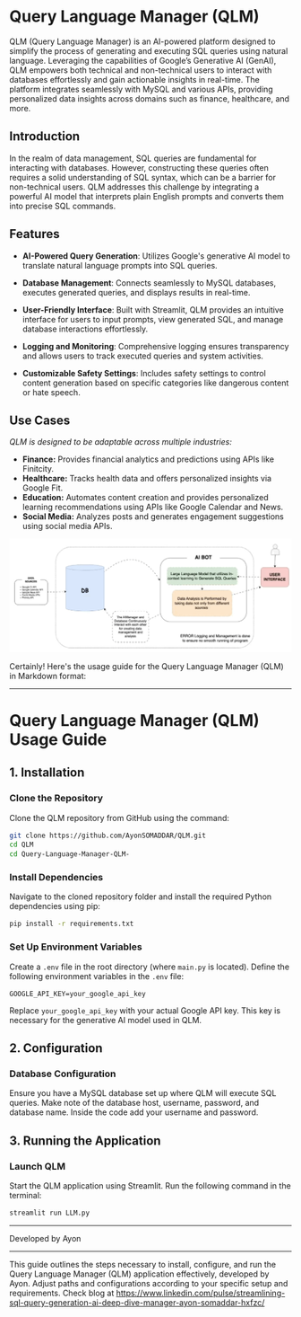 
# Query Language Manager (QLM)

QLM (Query Language Manager) is an AI-powered platform designed to simplify the process of generating and executing SQL queries using natural language. Leveraging the capabilities of Google’s Generative AI (GenAI), QLM empowers both technical and non-technical users to interact with databases effortlessly and gain actionable insights in real-time. The platform integrates seamlessly with MySQL and various APIs, providing personalized data insights across domains such as finance, healthcare, and more.


## Introduction

In the realm of data management, SQL queries are fundamental for interacting with databases. However, constructing these queries often requires a solid understanding of SQL syntax, which can be a barrier for non-technical users. QLM addresses this challenge by integrating a powerful AI model that interprets plain English prompts and converts them into precise SQL commands.

## Features

- **AI-Powered Query Generation**: Utilizes Google's generative AI model to translate natural language prompts into SQL queries.
  
- **Database Management**: Connects seamlessly to MySQL databases, executes generated queries, and displays results in real-time.
  
- **User-Friendly Interface**: Built with Streamlit, QLM provides an intuitive interface for users to input prompts, view generated SQL, and manage database interactions effortlessly.
  
- **Logging and Monitoring**: Comprehensive logging ensures transparency and allows users to track executed queries and system activities.
  
- **Customizable Safety Settings**: Includes safety settings to control content generation based on specific categories like dangerous content or hate speech.

## Use Cases
*QLM is designed to be adaptable across multiple industries:*

- **Finance:** Provides financial analytics and predictions using APIs like Finitcity.
- **Healthcare:** Tracks health data and offers personalized insights via Google Fit.
- **Education:** Automates content creation and provides personalized learning recommendations using APIs like Google Calendar and News.
- **Social Media:** Analyzes posts and generates engagement suggestions using social media APIs.

![QLM Workflow](QLM_FLOW.gif)

Certainly! Here's the usage guide for the Query Language Manager (QLM) in Markdown format:

---

# Query Language Manager (QLM) Usage Guide

## 1. Installation

### Clone the Repository

Clone the QLM repository from GitHub using the command:
```bash
git clone https://github.com/AyonSOMADDAR/QLM.git
cd QLM
cd Query-Language-Manager-QLM-
```

### Install Dependencies

Navigate to the cloned repository folder and install the required Python dependencies using pip:
```bash
pip install -r requirements.txt
```

### Set Up Environment Variables

Create a `.env` file in the root directory (where `main.py` is located).
Define the following environment variables in the `.env` file:
```dotenv
GOOGLE_API_KEY=your_google_api_key
```
Replace `your_google_api_key` with your actual Google API key. This key is necessary for the generative AI model used in QLM.

## 2. Configuration

### Database Configuration

Ensure you have a MySQL database set up where QLM will execute SQL queries. Make note of the database host, username, password, and database name.
Inside the code add your username and password. 

## 3. Running the Application

### Launch QLM

Start the QLM application using Streamlit. Run the following command in the terminal:
```bash
streamlit run LLM.py
```

---

Developed by Ayon

---
This guide outlines the steps necessary to install, configure, and run the Query Language Manager (QLM) application effectively, developed by Ayon. Adjust paths and configurations according to your specific setup and requirements. Check blog at https://www.linkedin.com/pulse/streamlining-sql-query-generation-ai-deep-dive-manager-ayon-somaddar-hxfzc/ 
